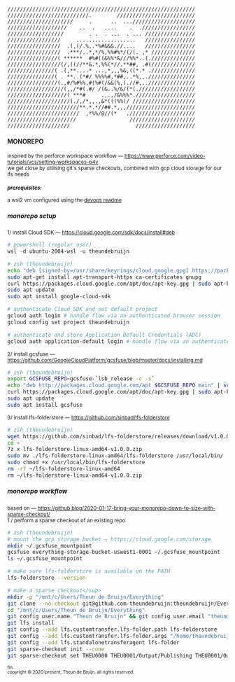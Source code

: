 ```
////////////////////////////////////////////////////////////
//////////////////////////.        /////////////////////////
/////////////////////     .      ..  ...////////////////////
///////////////////    ..  .   ....    .  ./////////////////
//////////////////        . .  . ...  . ... ////////////////
/////////////////     ...................   ////////////////
/////////////////  .(,(/.%,.*%#&&&.//....   ////////////////
/////////////////  .***/..*,*/%,%%#%*/(/(. ,* //////////////
////////////////( ******  #%#((&%%*&///%%*..(.//////////////
/////////////////(/,((//**&.*,%%(*//.**##, .#(//////////////
///////////////( .(,**....* ...,*,,,%&,((*.* .//////////////
///////////////( . **..(*#/ %%%%#,*##,..*%,,.///////////////
////////////////(.,#/%#%%,#(%#(/&&(%,(.//#,..///////////////
//////////////////(,,/*#(.#/ /(&..%/&/(*(.//////////////////
///////////////////( ***#     .,.,/&%%%*.///////////////////
////////////////////(./,/*,,.,&*(((%%(/ ////////////////////
///////////////////////**.*.*//##.*,,,//////////////////////
///////////////////////  ,*%%/@//(*   ./////////////////////
//////////////////////                 /////////////////////
////////////////////                     ///////////////////
```
#### MONOREPO
<sup>inspired by the perforce workspace workflow — https://www.perforce.com/video-tutorials/vcs/setting-workspaces-p4v  
we get close by utilising git's sparse checkouts, combined with gcp cloud storage for our lfs needs</sup>\
<br/>
<sup><b>_prerequisites:_</b>\
\
a wsl2 vm configured using the [devops readme](DEVOPS.md)
</sup>

##### monorepo setup
<sup>1/ install Cloud SDK — https://cloud.google.com/sdk/docs/install#deb</sup>  
```powershell
# powershell (regular user)
wsl -d ubuntu-2004-wsl -u theundebruijn
``` 
```zsh
# zsh (theundebruijn)
echo "deb [signed-by=/usr/share/keyrings/cloud.google.gpg] https://packages.cloud.google.com/apt cloud-sdk main" | sudo tee -a /etc/apt/sources.list.d/google-cloud-sdk.list
sudo apt-get install apt-transport-https ca-certificates gnupg
curl https://packages.cloud.google.com/apt/doc/apt-key.gpg | sudo apt-key --keyring /usr/share/keyrings/cloud.google.gpg add -
sudo apt update
sudo apt install google-cloud-sdk

# authenticate Cloud SDK and set default project
gcloud auth login # handle flow via an authenticated browser session
gcloud config set project theundebruijn

# authenticate and store Application Default Credentials (ADC)  
gcloud auth application-default login # handle flow via an authenticated browser session
```
<sup>2/ install gcsfuse — https://github.com/GoogleCloudPlatform/gcsfuse/blob/master/docs/installing.md</sup>  
```zsh
# zsh (theundebruijn)
export GCSFUSE_REPO=gcsfuse-`lsb_release -c -s`
echo "deb http://packages.cloud.google.com/apt $GCSFUSE_REPO main" | sudo tee /etc/apt/sources.list.d/gcsfuse.list
curl https://packages.cloud.google.com/apt/doc/apt-key.gpg | sudo apt-key add -
sudo apt update
sudo apt install gcsfuse
```
<sup>3/ install lfs-folderstore — https://github.com/sinbad/lfs-folderstore</sup>  
```zsh
# zsh (theundebruijn)
wget https://github.com/sinbad/lfs-folderstore/releases/download/v1.0.0/lfs-folderstore-linux-amd64-v1.0.0.zip -P ~
cd ~
7z x lfs-folderstore-linux-amd64-v1.0.0.zip
sudo mv ./lfs-folderstore-linux-amd64/lfs-folderstore /usr/local/bin/
sudo chmod +x /usr/local/bin/lfs-folderstore
rm -rf ~/lfs-folderstore-linux-amd64
rm ~/lfs-folderstore-linux-amd64-v1.0.0.zip
```
##### monorepo workflow
<sup>based on — https://github.blog/2020-01-17-bring-your-monorepo-down-to-size-with-sparse-checkout/</sup>  
<sup>1 / perform a sparse checkout of an existing repo</sup>  
```zsh
# zsh (theundebruijn)
# mount the gcp storage bucket — https://cloud.google.com/storage
mkdir ~/.gcsfuse_mountpoint
gcsfuse everything-storage-bucket-uswest1-0001 ~/.gcsfuse_mountpoint
ls ~/.gcsfuse_mountpoint

# make sure lfs-folderstore is available on the PATH
lfs-folderstore --version

# make a sparse checkout</sup>  
mkdir -p "/mnt/c/Users/Theun de Bruijn/Everything"
git clone --no-checkout git@github.com-theundebruijn:theundebruijn/Everything.git "/mnt/c/Users/Theun de Bruijn/Everything"
cd "/mnt/c/Users/Theun de Bruijn/Everything"
git config user.name "Theun de Bruijn" && git config user.email "theun@theundebruijn.com"
git lfs install
git config --add lfs.customtransfer.lfs-folder.path lfs-folderstore
git config --add lfs.customtransfer.lfs-folder.args "/home/theundebruijn/.gcsfuse_mountpoint"
git config --add lfs.standalonetransferagent lfs-folder
git sparse-checkout init --cone
git sparse-checkout set THEU0000 THEU0001/Output/Publishing THEU0001/Output/3D
```
<sub><sup>fin.</sup></sub>
<br/>
<sub><sup>copyright © 2020-present, Theun de Bruijn. all rights reserved.</sup></sub>
